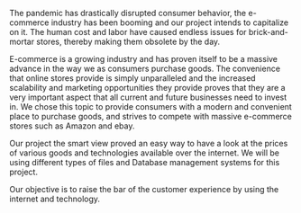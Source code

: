 The pandemic has drastically disrupted consumer behavior, the e-commerce
industry has been booming and our project intends to capitalize
on it. The human cost and labor have caused endless issues for brick-and-
mortar stores, thereby making them obsolete by the day.


E-commerce is a growing industry and has proven itself to be a massive
advance in the way we as consumers purchase goods. The convenience
that online stores provide is simply unparalleled and the increased
scalability and marketing opportunities they provide proves that they are a
very important aspect that all current and future businesses need to invest
in. We chose this topic to provide consumers with a modern and
convenient place to purchase goods, and strives to compete with massive
e-commerce stores such as Amazon and ebay.

Our project the smart view proved an easy way to have a look at the prices
of various goods and technologies available over the internet.
We will be using different types of files and Database management
systems for this project.

Our objective is to raise the bar of the customer experience by using the
internet and technology.
